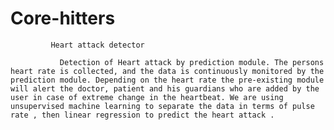 # Core-hitters
             Heart attack detector

               Detection of Heart attack by prediction module. The persons heart rate is collected, and the data is continuously monitored by the prediction module. Depending on the heart rate the pre-existing module will alert the doctor, patient and his guardians who are added by the user in case of extreme change in the heartbeat. We are using unsupervised machine learning to separate the data in terms of pulse rate , then linear regression to predict the heart attack .
